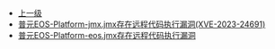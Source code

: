 * [上一级](docs/wy876_poc/)
* [普元EOS-Platform-jmx.jmx存在远程代码执行漏洞(XVE-2023-24691)](docs/wy876_poc/%E6%99%AE%E5%85%83EOS-Platform/%E6%99%AE%E5%85%83EOS-Platform-jmx.jmx%E5%AD%98%E5%9C%A8%E8%BF%9C%E7%A8%8B%E4%BB%A3%E7%A0%81%E6%89%A7%E8%A1%8C%E6%BC%8F%E6%B4%9E%28XVE-2023-24691%29.md)
* [普元EOS-Platform-eos.jmx存在远程代码执行漏洞](docs/wy876_poc/%E6%99%AE%E5%85%83EOS-Platform/%E6%99%AE%E5%85%83EOS-Platform-eos.jmx%E5%AD%98%E5%9C%A8%E8%BF%9C%E7%A8%8B%E4%BB%A3%E7%A0%81%E6%89%A7%E8%A1%8C%E6%BC%8F%E6%B4%9E.md)
